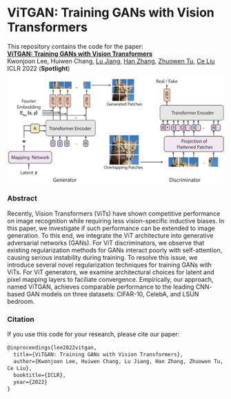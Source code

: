 # ViTGAN: Training GANs with Vision Transformers
This repository contains the code for the paper:
<br>
[**ViTGAN: Training GANs with Vision Transformers**](https://arxiv.org/pdf/2107.04589)
<br>
Kwonjoon Lee, Huiwen Chang, [Lu Jiang](http://www.lujiang.info), [Han Zhang](https://sites.google.com/view/hanzhang), [Zhuowen Tu](https://pages.ucsd.edu/~ztu/), [Ce Liu](https://people.csail.mit.edu/celiu/)   
ICLR 2022 (**Spotlight**)

<p align='center'>
  <img src='algorithm.png' width="800px">
</p>

### Abstract

Recently, Vision Transformers (ViTs) have shown competitive performance on image recognition while requiring less vision-specific inductive biases. In this paper, we investigate if such performance can be extended to image generation. To this end, we integrate the ViT architecture into generative adversarial networks (GANs). For ViT discriminators, we observe that existing regularization methods for GANs interact poorly with self-attention, causing serious instability during training. To resolve this issue, we introduce several novel regularization techniques for training GANs with ViTs. For ViT generators, we examine architectural choices for latent and pixel mapping layers to faciliate convergence. Empirically, our approach, named ViTGAN, achieves comparable performance to the leading CNN- based GAN models on three datasets: CIFAR-10, CelebA, and LSUN bedroom.

### Citation

If you use this code for your research, please cite our paper:
```
@inproceedings{lee2022vitgan,
  title={ViTGAN: Training GANs with Vision Transformers},
  author={Kwonjoon Lee, Huiwen Chang, Lu Jiang, Han Zhang, Zhuowen Tu, Ce Liu},
  booktitle={ICLR},
  year={2022}
}
```
